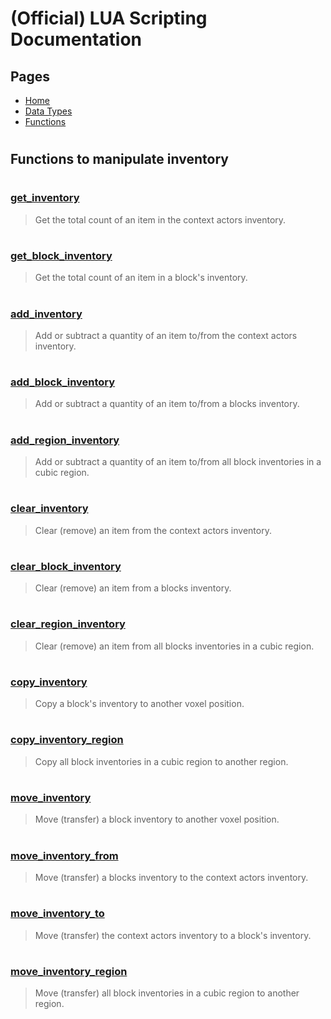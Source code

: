 
# (Official) LUA Scripting Documentation

## Pages
- [Home](../../index)
- [Data Types](../data-types)
- [Functions](../functions)

#
## Functions to manipulate inventory
#
### [get_inventory](Inventory/get_inventory)
> Get the total count of an item in the context actors inventory.
#
### [get_block_inventory](Inventory/get_block_inventory)
> Get the total count of an item in a block's inventory.
#
### [add_inventory](Inventory/add_inventory)
> Add or subtract a quantity of an item to/from the context actors inventory.
#
### [add_block_inventory](Inventory/add_block_inventory)
> Add or subtract a quantity of an item to/from a blocks inventory.
#
### [add_region_inventory](Inventory/add_region_inventory)
> Add or subtract a quantity of an item to/from all block inventories in a cubic region.
#
### [clear_inventory](Inventory/clear_inventory)
> Clear (remove) an item from the context actors inventory.
#
### [clear_block_inventory](Inventory/clear_block_inventory)
> Clear (remove) an item from a blocks inventory.
#
### [clear_region_inventory](Inventory/clear_region_inventory)
> Clear (remove) an item from all blocks inventories in a cubic region.
#
### [copy_inventory](Inventory/copy_inventory)
> Copy a block's inventory to another voxel position.
#
### [copy_inventory_region](Inventory/copy_inventory_region)
> Copy all block inventories in a cubic region to another region.
#
### [move_inventory](Inventory/move_inventory)
> Move (transfer) a block inventory to another voxel position.
#
### [move_inventory_from](Inventory/move_inventory_from)
> Move (transfer) a blocks inventory to the context actors inventory.
#
### [move_inventory_to](Inventory/move_inventory_to)
> Move (transfer) the context actors inventory to a block's inventory.
#
### [move_inventory_region](Inventory/move_inventory_region)
> Move (transfer) all block inventories in a cubic region to another region.
#
